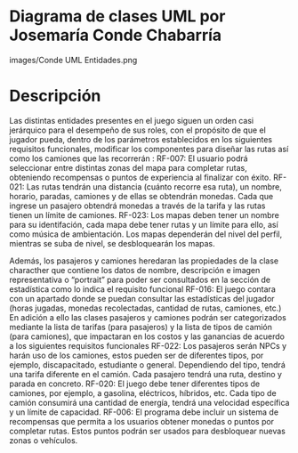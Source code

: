 # Diagrama de clases UML por Josemaría Conde Chabarría

images/Conde UML Entidades.png

# Descripción

Las distintas entidades presentes en el juego siguen un orden casi jerárquico para el desempeño de sus roles, con el propósito de que el jugador pueda, dentro de los parámetros establecidos en los siguientes requisitos funcionales, modificar los componentes para diseñar las rutas así como los camiones que las recorrerán :
RF-007: El usuario podrá seleccionar entre distintas zonas del mapa para completar rutas, obteniendo recompensas o puntos de experiencia al finalizar con éxito.
RF-021: Las rutas tendrán una distancia (cuánto recorre esa ruta), un nombre, horario, paradas, camiones y de ellas se obtendrán monedas. Cada que ingrese un pasajero obtendrá monedas a través de la tarifa y las rutas tienen un límite de camiones.
RF-023: Los mapas deben tener un nombre para su identifación, cada mapa debe tener rutas y un límite para ello, así como música de ambientación. Los mapas dependerán del nivel del perfil, mientras se suba de nivel, se desbloquearán los mapas.

Además, los pasajeros y camiones heredaran las propiedades de la clase characther que contiene los datos de nombre, descripción e imagen representativa o “portrait” para poder ser consultados en la sección de estadística como lo indica el requisito funcional
RF-016: El juego contara con un apartado donde se puedan consultar las estadísticas del jugador (horas jugadas, monedas recolectadas, cantidad de rutas, camiones, etc.)
En adición a ello las clases pasajeros y camiones podrán ser categorizados mediante la lista de tarifas (para pasajeros) y la lista de tipos de camión (para camiones), que impactaran en los costos y las ganancias de acuerdo a los siguientes requisitos funcionales
RF-022: Los pasajeros serán NPCs y harán uso de los camiones, estos pueden ser de diferentes tipos, por ejemplo, discapacitado, estudiante o general. Dependiendo del tipo, tendrá una tarifa diferente en el camión. Cada pasajero tendrá una ruta, destino y parada en concreto.
RF-020: El juego debe tener diferentes tipos de camiones, por ejemplo, a gasolina, eléctricos, híbridos, etc. Cada tipo de camión consumirá una cantidad de energía, tendrá una velocidad específica y un límite de capacidad.
RF-006: El programa debe incluir un sistema de recompensas que permita a los usuarios obtener monedas o puntos por completar rutas. Estos puntos podrán ser usados para desbloquear nuevas zonas o vehículos.

